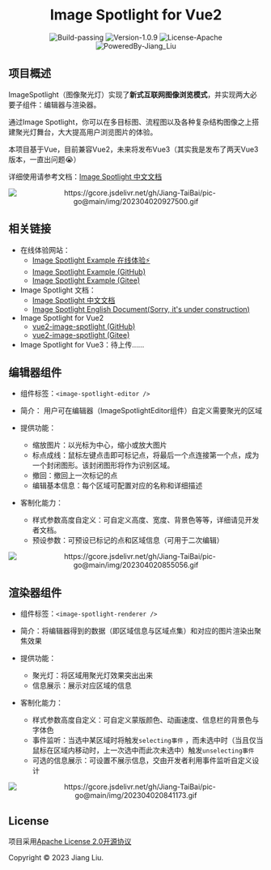 # <div align="center">Image Spotlight for Vue2</div>

<div align="center">
  <img src="https://img.shields.io/badge/Build-passing-%2396C40F" alt="Build-passing"/>
  <img src="https://img.shields.io/badge/Version-1.0.9-%231081C1" alt="Version-1.0.9"/>
  <img src="https://img.shields.io/badge/License-Apache-%2396C40F" alt="License-Apache"/>
  <img src="https://img.shields.io/badge/PoweredBy-Jiang_Liu-%2396C40F" alt="PoweredBy-Jiang_Liu"/>
</div>

## 项目概述

ImageSpotlight（图像聚光灯）实现了**新式互联网图像浏览模式**，并实现两大必要子组件：编辑器与渲染器。

通过Image Spotlight，你可以在多目标图、流程图以及各种复杂结构图像之上搭建聚光灯舞台，大大提高用户浏览图片的体验。

本项目基于Vue，目前兼容Vue2，未来将发布Vue3（其实我是发布了两天Vue3版本，一直出问题😭）

详细使用请参考文档：[Image Spotlight 中文文档](https://jiang-taibai.github.io/vue2-image-spotlight/)

<div align="center">
  <img src="https://gcore.jsdelivr.net/gh/Jiang-TaiBai/pic-go@main/img/202304020927500.gif" alt="https://gcore.jsdelivr.net/gh/Jiang-TaiBai/pic-go@main/img/202304020927500.gif"/>
</div>

## 相关链接

- 在线体验网站：
  - [Image Spotlight Example 在线体验⚡](https://jiang-taibai.github.io/vue2-image-spotlight-example/)
  - [Image Spotlight Example (GitHub)](https://github.com/Jiang-TaiBai/vue2-image-spotlight-example)
  - [Image Spotlight Example (Gitee)](https://gitee.com/jiang-taibai/vue2-image-spotlight-example)
- Image Spotlight 文档：
  - [Image Spotlight 中文文档](https://jiang-taibai.github.io/vue2-image-spotlight/)
  - [Image Spotlight English Document(Sorry, it's under construction)]()
- Image Spotlight for Vue2
  - [vue2-image-spotlight (GitHub)](https://github.com/Jiang-TaiBai/vue2-image-spotlight)
  - [vue2-image-spotlight (Gitee)](https://gitee.com/jiang-taibai/vue2-image-spotlight)
- Image Spotlight for Vue3：待上传……

## 编辑器组件

- 组件标签：`<image-spotlight-editor />`
- 简介： 用户可在编辑器（ImageSpotlightEditor组件）自定义需要聚光的区域
- 提供功能：

    - 缩放图片：以光标为中心，缩小或放大图片
    - 标点成线：鼠标左键点击即可标记点，将最后一个点连接第一个点，成为一个封闭图形。该封闭图形将作为识别区域。
    - 撤回：撤回上一次标记的点
    - 编辑基本信息：每个区域可配置对应的名称和详细描述
- 客制化能力：

    - 样式参数高度自定义：可自定义高度、宽度、背景色等等，详细请见开发者文档。
    - 预设参数：可预设已标记的点和区域信息（可用于二次编辑）

<div align="center">
  <img src="https://gcore.jsdelivr.net/gh/Jiang-TaiBai/pic-go@main/img/202304020855056.gif" alt="https://gcore.jsdelivr.net/gh/Jiang-TaiBai/pic-go@main/img/202304020855056.gif"/>
</div>

## 渲染器组件

- 组件标签：`<image-spotlight-renderer />`
- 简介：将编辑器得到的数据（即区域信息与区域点集）和对应的图片渲染出聚焦效果
- 提供功能：

    - 聚光灯：将区域用聚光灯效果突出出来
    - 信息展示：展示对应区域的信息

- 客制化能力：

    - 样式参数高度自定义：可自定义蒙版颜色、动画速度、信息栏的背景色与字体色
    - 事件监听：当选中某区域时将触发`selecting事件`
      ，而未选中时（当且仅当鼠标在区域内移动时，上一次选中而此次未选中）触发`unselecting事件`
    - 可选的信息展示：可设置不展示信息，交由开发者利用事件监听自定义设计

<div align="center">
  <img src="https://gcore.jsdelivr.net/gh/Jiang-TaiBai/pic-go@main/img/202304020841173.gif" alt="https://gcore.jsdelivr.net/gh/Jiang-TaiBai/pic-go@main/img/202304020841173.gif"/>
</div>

## License

项目采用[Apache License 2.0开源协议](https://apache.org/licenses/LICENSE-2.0.txt)

Copyright © 2023 Jiang Liu.